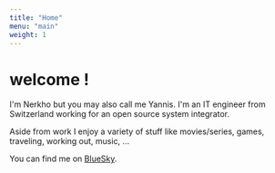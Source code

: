 ```yaml
---
title: "Home"
menu: "main"
weight: 1
---
```


# welcome !

I'm Nerkho but you may also call me Yannis. I'm an IT engineer from Switzerland working for an open source system integrator.

Aside from work I enjoy a variety of stuff like movies/series, games, traveling, working out, music, ...

You can find me on [BlueSky](https://bsky.app/profile/nerkho.ch).
